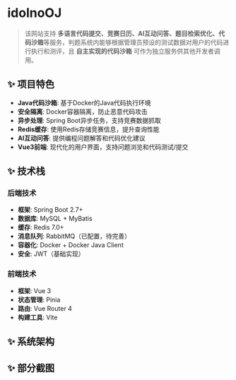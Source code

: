 # idolnoOJ
  >该网站支持 **多语言代码提交、竞赛日历、AI互动问答、题目检索优化、代码沙箱**等服务，判题系统内能够根据管理员预设的测试数据对用户的代码进行执行和测评，且 **自主实现的代码沙箱** 可作为独立服务供其他开发者调用。

## ✨ 项目特色

- **Java代码沙箱**: 基于Docker的Java代码执行环境
- **安全隔离**: Docker容器隔离，防止恶意代码攻击
- **异步处理**: Spring Boot异步任务，支持竞赛数据抓取
- **Redis缓存**: 使用Redis存储竞赛信息，提升查询性能
- **AI互动问答**: 提供编程问题解答和代码优化建议
- **Vue3前端**: 现代化的用户界面，支持问题浏览和代码测试/提交

## ✨ 技术栈

### 后端技术
- **框架**: Spring Boot 2.7+
- **数据库**: MySQL + MyBatis
- **缓存**: Redis 7.0+
- **消息队列**: RabbitMQ（已配置，待完善）
- **容器化**: Docker + Docker Java Client
- **安全**: JWT（基础实现）

### 前端技术
- **框架**: Vue 3
- **状态管理**: Pinia
- **路由**: Vue Router 4
- **构建工具**: Vite

## ✨ 系统架构



## ✨ 部分截图
